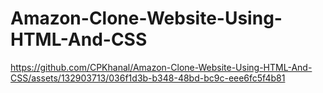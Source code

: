 # Amazon-Clone-Website-Using-HTML-And-CSS

https://github.com/CPKhanal/Amazon-Clone-Website-Using-HTML-And-CSS/assets/132903713/036f1d3b-b348-48bd-bc9c-eee6fc5f4b81
